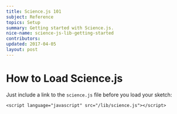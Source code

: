 ```yaml
---
title: Science.js 101
subject: Reference
topics: Setup
summary: Getting started with Science.js. 
nice-name: science-js-lib-getting-started
contributors:
updated: 2017-04-05
layout: post
---
```



# How to Load Science.js


Just include a link to the `science.js` file before you load your sketch:

```
<script language="javascript" src="/lib/science.js"></script>
```
